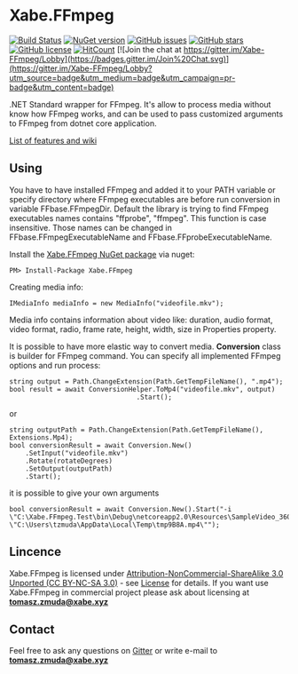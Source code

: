 # Xabe.FFmpeg  
[![Build Status](https://travis-ci.org/tomaszzmuda/Xabe.FFmpeg.svg?branch=master)](https://travis-ci.org/tomaszzmuda/Xabe.FFmpeg)
[![NuGet version](https://badge.fury.io/nu/Xabe.FFmpeg.svg)](https://badge.fury.io/nu/Xabe.FFmpeg)
[![GitHub issues](https://img.shields.io/github/issues/tomaszzmuda/Xabe.FFmpeg.svg)](https://github.com/tomaszzmuda/Xabe.FFmpeg/issues)
[![GitHub stars](https://img.shields.io/github/stars/tomaszzmuda/Xabe.FFmpeg.svg)](https://github.com/tomaszzmuda/Xabe.FFmpeg/stargazers)
[![GitHub license](https://img.shields.io/badge/license-MIT-blue.svg)](https://raw.githubusercontent.com/tomaszzmuda/Xabe.FFmpeg/master/LICENSE.md)
[![HitCount](http://hits.dwyl.io/tomaszzmuda/Xabe.FFmpeg.svg)](http://hits.dwyl.io/tomaszzmuda/Xabe.FFmpeg)
[![Join the chat at https://gitter.im/Xabe-FFmpeg/Lobby](https://badges.gitter.im/Join%20Chat.svg)](https://gitter.im/Xabe-FFmpeg/Lobby?utm_source=badge&utm_medium=badge&utm_campaign=pr-badge&utm_content=badge)


.NET Standard wrapper for FFmpeg. It's allow to process media without know how FFmpeg works, and can be used to pass customized arguments to FFmpeg from dotnet core application.


[List of features and wiki](https://github.com/tomaszzmuda/Xabe.FFmpeg/wiki)

## Using ##

You have to have installed FFmpeg and added it to your PATH variable or specify directory where FFmpeg executables are before run conversion in variable FFbase.FFmpegDir.
Default the library is trying to find FFmpeg executables names contains "ffprobe", "ffmpeg". This function is case insensitive. Those names can be changed in FFbase.FFmpegExecutableName and FFbase.FFprobeExecutableName.

Install the [Xabe.FFmpeg NuGet package](https://www.nuget.org/packages/Xabe.FFmpeg) via nuget:

	PM> Install-Package Xabe.FFmpeg
	
Creating media info:

	IMediaInfo mediaInfo = new MediaInfo("videofile.mkv");
	
Media info contains information about video like: duration, audio format, video format, radio, frame rate, height, width, size in Properties property.

It is possible to have more elastic way to convert media. **Conversion** class is builder for FFmpeg command. You can specify all implemented FFmpeg options and run process:
	
	string output = Path.ChangeExtension(Path.GetTempFileName(), ".mp4");
	bool result = await ConversionHelper.ToMp4("videofile.mkv", output)
                                    .Start();

or

	string outputPath = Path.ChangeExtension(Path.GetTempFileName(), Extensions.Mp4);
	bool conversionResult = await Conversion.New()
		.SetInput("videofile.mkv")
		.Rotate(rotateDegrees)
		.SetOutput(outputPath)
		.Start();

it is possible to give your own arguments

	bool conversionResult = await Conversion.New().Start("-i \"C:\Xabe.FFmpeg.Test\bin\Debug\netcoreapp2.0\Resources\SampleVideo_360x240_1mb.mkv\" \"C:\Users\tzmuda\AppData\Local\Temp\tmp9B8A.mp4\"");

## Lincence ##

Xabe.FFmpeg is licensed under [Attribution-NonCommercial-ShareAlike 3.0 Unported (CC BY-NC-SA 3.0)](https://creativecommons.org/licenses/by-nc-sa/3.0/) - see [License](LICENSE.md) for details. If you want use Xabe.FFmpeg in commercial project please ask about licensing at **tomasz.zmuda@xabe.xyz**

## Contact ##

Feel free to ask any questions on [Gitter](https://gitter.im/Xabe-FFmpeg/Lobby# "Gitter") or write e-mail  to **tomasz.zmuda@xabe.xyz**